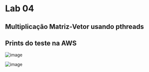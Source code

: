 # Lab 04

## Multiplicação Matriz-Vetor usando pthreads

## Prints do teste na AWS
![image](https://github.com/MaracujaDoMack/Sistemas-Operacionais-04G/assets/162309148/82d1f6da-2ead-4497-b2b3-de05f19ffe50)

![image](https://github.com/MaracujaDoMack/Sistemas-Operacionais-04G/assets/162309148/22d0c66e-fac7-439a-be2e-d26017377f40)
